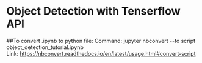 # Object Detection with Tenserflow API

##To convert .ipynb to python file:
Command: jupyter nbconvert --to script object_detection_tutorial.ipynb <br/>
Link: https://nbconvert.readthedocs.io/en/latest/usage.html#convert-script

